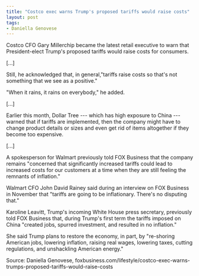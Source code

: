 ```yaml
---
title: "Costco exec warns Trump's proposed tariffs would raise costs"
layout: post
tags:
- Daniella Genovese
---
```


Costco CFO Gary Millerchip became the latest retail executive to warn that President-elect Trump's proposed tariffs would raise costs for consumers. 

[...]

Still, he acknowledged that, in general,"tariffs raise costs so that's not something that we see as a positive."

"When it rains, it rains on everybody," he added.

[...]

Earlier this month, Dollar Tree --- which has high exposure to China --- warned that if tariffs are implemented, then the company might have to change product details or sizes and even get rid of items altogether if they become too expensive. 

[...]

A spokesperson for Walmart previously told FOX Business that the company remains "concerned that significantly increased tariffs could lead to increased costs for our customers at a time when they are still feeling the remnants of inflation." 

Walmart CFO John David Rainey said during an interview on FOX Business in November that "tariffs are going to be inflationary. There's no disputing that."

Karoline Leavitt, Trump's incoming White House press secretary, previously told FOX Business that, during Trump's first term the tariffs imposed on China "created jobs, spurred investment, and resulted in no inflation." 

She said Trump plans to restore the economy, in part, by "re-shoring American jobs, lowering inflation, raising real wages, lowering taxes, cutting regulations, and unshackling American energy." 

Source: Daniella Genovese, foxbusiness.com/lifestyle/costco-exec-warns-trumps-proposed-tariffs-would-raise-costs
